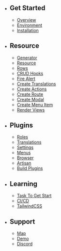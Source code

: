 - ## Get Started
    - [Overview](/{{route}}/{{version}}/overview)
    - [Environment](/{{route}}/{{version}}/env)
    - [Installation](/{{route}}/{{version}}/installation)
- ## Resource
    - [Generator](/{{route}}/{{version}}/generator)
    - [Resource](/{{route}}/{{version}}/resource)
    - [Rows](/{{route}}/{{version}}/rows)
    - [CRUD Hooks](/{{route}}/{{version}}/crud)
    - [Fire Alert](/{{route}}/{{version}}/alert)
    - [Create Translations](/{{route}}/{{version}}/lang)
    - [Create Actions](/{{route}}/{{version}}/actions)
    - [Create Route](/{{route}}/{{version}}/routes)
    - [Create Modal](/{{route}}/{{version}}/modal)
    - [Create Menu Item](/{{route}}/{{version}}/menus)
    - [Render Views](/{{route}}/{{version}}/render)
- ## Plugins
    - [Roles](/{{route}}/{{version}}/roles-plugin)
    - [Translations](/{{route}}/{{version}}/translations-plugin)
    - [Settings](/{{route}}/{{version}}/settings-plugin)
    - [Menus](/{{route}}/{{version}}/menus-plugin)
    - [Browser](/{{route}}/{{version}}/browser-plugin)
    - [Artisan](/{{route}}/{{version}}/artisan-plugin)
    - [Build Plugins](/{{route}}/{{version}}/build-plugins)
- ## Learning
    - [Task To Get Start](/{{route}}/{{version}}/task)
    - [CI/CD](/{{route}}/{{version}}/ci)
    - [TailwindCSS](/{{route}}/{{version}}/tailwind)

- ## Support
    - [Map](/{{route}}/{{version}}/map)
    - [Demo](https://vilt.3x1.io/login)
    - [Discord](https://discord.gg/mTWWNgtr)
